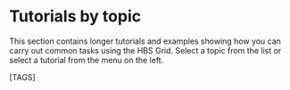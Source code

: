 # Tutorials by topic

This section contains longer tutorials and examples showing how you
can carry out common tasks using the HBS Grid. Select a topic from the
list or select a tutorial from the menu on the left.

[TAGS]